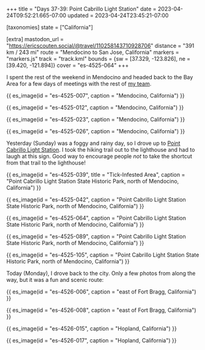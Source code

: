 +++
title = "Days 37-39: Point Cabrillo Light Station"
date = 2023-04-24T09:52:21.665-07:00
updated = 2023-04-24T23:45:21-07:00

[taxonomies]
state = ["California"]

[extra]
mastodon_url = "https://ericscouten.social/@travel/110258143710928706"
distance = "391 km / 243 mi"
route = "Mendocino to San Jose, California"
markers = "markers.js"
track = "track.kml"
bounds = {sw = [37.329, -123.826], ne = [39.420, -121.894]}
cover = "es-4525-064"
+++

I spent the rest of the weekend in Mendocino and headed back to the Bay Area for a few days of meetings with the rest of [my team](https://contentauthenticity.org).

<!-- more -->

{{ es_image(id = "es-4525-007", caption = "Mendocino, California") }}

{{ es_image(id = "es-4525-012", caption = "Mendocino, California") }}

{{ es_image(id = "es-4525-023", caption = "Mendocino, California") }}

{{ es_image(id = "es-4525-026", caption = "Mendocino, California") }}

Yesterday (Sunday) was a foggy and rainy day, so I drove up to [Point Cabrillo Light Station](https://pointcabrillo.org). I took the hiking trail out to the lighthouse and had to laugh at this sign. Good way to encourage people _not_ to take the shortcut from that trail to the lighthouse!

{{ es_image(id = "es-4525-039", title = "Tick-Infested Area", caption = "Point Cabrillo Light Station State Historic Park, north of Mendocino, California") }}

{{ es_image(id = "es-4525-042", caption = "Point Cabrillo Light Station State Historic Park, north of Mendocino, California") }}

{{ es_image(id = "es-4525-064", caption = "Point Cabrillo Light Station State Historic Park, north of Mendocino, California") }}

{{ es_image(id = "es-4525-089", caption = "Point Cabrillo Light Station State Historic Park, north of Mendocino, California") }}

{{ es_image(id = "es-4525-105", caption = "Point Cabrillo Light Station State Historic Park, north of Mendocino, California") }}

Today (Monday), I drove back to the city. Only a few photos from along the way, but it was a fun and scenic route:

{{ es_image(id = "es-4526-006", caption = "east of Fort Bragg, California") }}

{{ es_image(id = "es-4526-008", caption = "east of Fort Bragg, California") }}

{{ es_image(id = "es-4526-015", caption = "Hopland, California") }}

{{ es_image(id = "es-4526-017", caption = "Hopland, California") }}

